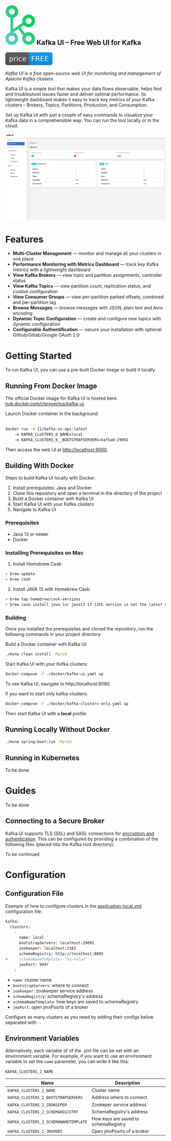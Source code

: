 ![Kafka UI logo](images/kafka-ui-logo.png) Kafka UI – Free Web UI for Kafka &nbsp; 
------------------

![Kafka UI Price Free](images/free-open-source.svg)

<em>Kafka UI is a free open-source web UI for monitoring and management of Apache Kafka clusters. </em> 

Kafka UI is a simple tool that makes your data flows observable, helps find and troubleshoot issues faster and deliver optimal performance. Its lightweight dashboard makes it easy to track key metrics of your Kafka clusters - Brokers, Topics, Partitions, Production, and Consumption. 

Set up Kafka UI with just a couple of easy commands to visualize your Kafka data in a comprehensible way. You can run the tool locally or in the cloud. 

![Kafka UI interface dashboard screenshot](images/kafka-ui-interface-dashboard.png)


# Features
* **Multi-Cluster Management** — monitor and manage all your clusters in one place
* **Performance Monitoring with Metrics Dashboard** —  track key Kafka metrics with a lightweight dashboard
* **View Kafka Brokers** — view topic and partition assignments, controller status
* **View Kafka Topics** — view partition count, replication status, and custom configuration
* **View Consumer Groups** — view per-partition parked offsets, combined and per-partition lag
* **Browse Messages** — browse messages with JSON, plain text and Avro encoding
* **Dynamic Topic Configuration** — create and configure new topics with dynamic configuration
* **Configurable Authentification** — secure your installation with optional Github/Gitlab/Google OAuth 2.0
 

# Getting Started

To run Kafka UI, you can use a pre-built Docker image or build it locally.  

## Running From Docker Image
The official Docker image for Kafka UI is hosted here: [hub.docker.com/r/provectus/kafka-ui](https://hub.docker.com/r/provectus/kafka-ui).

Launch Docker container in the background:
```sh

docker run -d {}/kafka-ui-api:latest 
	-e KAFKA_CLUSTERS_0_NAME=local 
	-e KAFKA_CLUSTERS_0__BOOTSTRAPSERVERS=kafka0:29092

```
Then access the web UI at [http://localhost:9000](http://localhost:9000).
 

## Building With Docker

Steps to build Kafka UI locally with Docker:  

1. Install prerequisites: Java and Docker
2. Clone this repository and open a terminal in the directory of the project
3. Build a Docker container with Kafka UI
4. Start Kafka UI with your Kafka clusters
5. Navigate to Kafka UI 

### Prerequisites

* Java 13 or newer
* Docker 

### Installing Prerequisites on Mac
1. Install Homebrew Cask:
```sh
> brew update
> brew cask
``` 
2. Install JAVA 13 with Homebrew Cask:
```sh
> brew tap homebrew/cask-versions
> brew cask install java (or java13 if 13th version is not the latest one)
``` 
### Building

Once you installed the prerequisites and cloned the repository, run the following commands in your project directory: 

Build a Docker container with Kafka UI: 
```sh
./mvnw clean install -Pprod
``` 
Start Kafka UI with your Kafka clusters: 
```sh
docker-compose -f ./docker/kafka-ui.yaml up
``` 
To see Kafka UI, navigate to http://localhost:8080.

If you want to start only kafka-clusters: 
```sh
docker-compose -f ./docker/kafka-clusters-only.yaml up
``` 
Then start Kafka UI with a **local** profile. 

## Running Locally Without Docker

```sh
./mvnw spring-boot:run -Pprod
``` 


## Running in Kubernetes
To be done

# Guides

To be done

## Connecting to a Secure Broker

Kafka UI supports TLS (SSL) and SASL connections for [encryption and authentication](http://kafka.apache.org/090/documentation.html#security). This can be configured by providing a combination of the following files (placed into the Kafka root directory):

To be continued


# Configuration

## Configuration File
Example of how to configure clusters in the [application-local.yml](https://github.com/provectus/kafka-ui/blob/master/kafka-ui-api/src/main/resources/application-local.yml) configuration file:


```sh
kafka:
  clusters:
    -
      name: local
      bootstrapServers: localhost:29091
      zookeeper: localhost:2183
      schemaRegistry: http://localhost:8085
#     schemaNameTemplate: "%s-value"
      jmxPort: 9997
    -
```    

* `name`: cluster name
* `bootstrapServers`: where to connect
* `zookeeper`: zookeeper service address
* `schemaRegistry`: schemaRegistry's address
* `schemaNameTemplate`: how keys are saved to schemaRegistry
* `jmxPort`: open jmxPosrts of a broker

Configure as many clusters as you need by adding their configs below separated with `-`.

## Environment Variables

Alternatively, each variable of of the .yml file can be set with an environment variable. 
For example, if you want to use an environment variable to set the `name` parameter, you can write it like this: 

`KAFKA_CLUSTERS_2_NAME`

|Name               	|Description
|-----------------------|-------------------------------
|`KAFKA_CLUSTERS_2_NAME` | Cluster name
|`KAFKA_CLUSTERS_2_BOOTSTRAPSERVERS` 	|Address where to connect 
|`KAFKA_CLUSTERS_2_ZOOKEEPER` 	| Zookeper service address 
|`KAFKA_CLUSTERS_2_SCHEMAREGISTRY`   	|SchemaRegistry's address
|`KAFKA_CLUSTERS_2_SCHEMANAMETEMPLATE`  |How keys are saved to schemaRegistry
|`KAFKA_CLUSTERS_2_JMXPORT`        	|Open jmxPosrts of a broker

 

 

